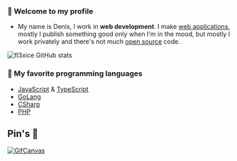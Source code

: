 ### 💫 Welcome to my profile 
 - My name is Denis, I work in **web development**. I make [web applications](https://en.wikipedia.org/wiki/Web_application/), mostly I publish something good only when I'm in the mood, but mostly I work privately and there's not much [open source](https://opensource.com/) code.

![fl3xice GitHub stats](https://github-readme-stats.vercel.app/api?username=fl3xice&show_icons=true&theme=dracula)

### 💖 My favorite programming languages 

- [JavaScript](https://developer.mozilla.org/en-US/docs/Web/JavaScript) & [TypeScript](https://www.typescriptlang.org/)
- [GoLang](https://golang.org/)
- [CSharp](https://docs.microsoft.com/en-us/dotnet/csharp/)
- [PHP](https://php.net/)

## Pin's 📌

[![GifCanvas](https://github-readme-stats.vercel.app/api/pin/?username=fl3xice&repo=gifcanvas&theme=dracula)](https://github.com/fl3xice/gifcanvas)